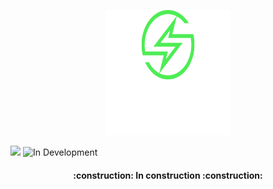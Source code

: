 <p align="center">
  <img width="200" height="200" src="https://github.com/stronghandsblockchain/Logos/blob/main/ISHND/svg/STRONGHANDS%20-%201.svg">


![](https://img.shields.io/badge/Token-BEP20-informational?style=for-the-badge&logo=F0B90B)
![In Development](http://img.shields.io/static/v1?label=STATUS&message=IN%20DEVELOPMENT&color=GREEN&style=for-the-badge)



<h4 align="center"> 
:construction: In construction :construction:
</h4>
